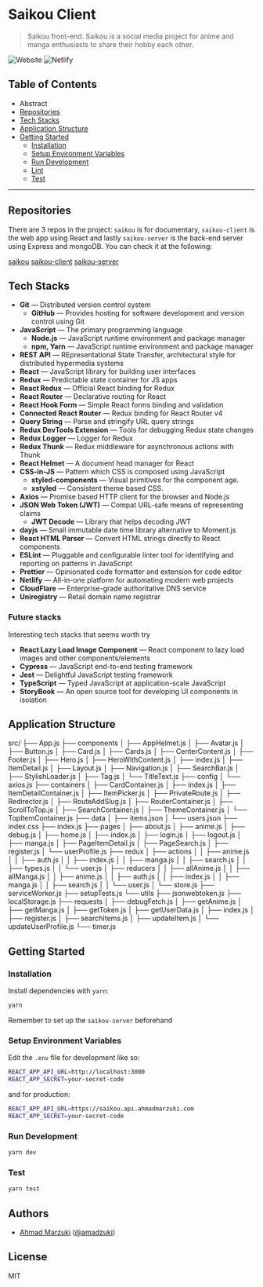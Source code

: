 # Saikou Client

> Saikou front-end. Saikou is a social media project for anime and manga enthusiasts to share their hobby each other.

![Website](https://img.shields.io/website?down_color=red&down_message=offline&style=for-the-badge&up_color=green&up_message=online&url=https%3A%2F%2Fsaikou.ahmadmarzuki.com)
![Netlify](https://img.shields.io/netlify/b4f1007d-767e-4500-8d6f-9cabbe93f20e?style=for-the-badge)

## Table of Contents

- Abstract
- [Repositories](#repositories)
- [Tech Stacks](#tech-stacks)
- [Application Structure](#application-structure)
- [Getting Started](#getting-started)
  - [Installation](#installation)
  - [Setup Environment Variables](#setup-environment-variables)
  - [Run Development](#run-development)
  - [Lint](#lint)
  - [Test](#test)

---

## Repositories

There are 3 repos in the project: `saikou` is for documentary, `saikou-client` is the web app using React and lastly `saikou-server` is the back-end server using Express and mongoDB. You can check it at the following:

[saikou](https://github.com/amadzuki/saikou)
[saikou-client](https://github.com/amadzuki/saikou-client)
[saikou-server](https://github.com/amadzuki/saikou-server)

## Tech Stacks

- **Git** — Distributed version control system
  - **GitHub** — Provides hosting for software development and version control using Git
- **JavaScript** — The primary programming language
  - **Node.js** — JavaScript runtime environment and package manager
  - **npm, Yarn** — JavaScript runtime environment and package manager
- **REST API** — REpresentational State Transfer, architectural style for distributed hypermedia systems
- **React** — JavaScript library for building user interfaces
- **Redux** — Predictable state container for JS apps
- **React Redux** — Official React binding for Redux
- **React Router** — Declarative routing for React
- **React Hook Form** — Simple React forms binding and validation
- **Connected React Router** — Redux binding for React Router v4
- **Query String** — Parse and stringify URL query strings
- **Redux DevTools Extension** ­— Tools for debugging Redux state changes
- **Redux Logger** ­— Logger for Redux
- **Redux Thunk** — Redux middleware for asynchronous actions with Thunk
- **React Helmet** — A document head manager for React
- **CSS-in-JS** — Pattern which CSS is composed using JavaScript
  - **styled-components** — Visual primitives for the component age.
  - **xstyled** — Consistent theme based CSS.
- **Axios** — Promise based HTTP client for the browser and Node.js
- **JSON Web Token (JWT)** — Compat URL-safe means of representing claims
  - **JWT Decode** — Library that helps decoding JWT
- **dayjs** — Small immutable date time library alternative to Moment.js
- **React HTML Parser** — Convert HTML strings directly to React components
- **ESLint** — Pluggable and configurable linter tool for identifying and reporting on patterns in JavaScript
- **Prettier** — Opinionated code formatter and extension for code editor
- **Netlify** — All-in-one platform for automating modern web projects
- **CloudFlare** — Enterprise-grade authoritative DNS service
- **Uniregistry** — Retail domain name registrar

### Future stacks

Interesting tech stacks that seems worth try

- **React Lazy Load Image Component** — React component to lazy load images and other components/elements
- **Cypress** — JavaScript end-to-end testing framework
- **Jest** — Delightful JavaScript testing framework
- **TypeScript** — Typed JavaScript at application-scale JavaScript
- **StoryBook** — An open source tool for developing UI components in isolation

## Application Structure

src/
├── App.js
├── components
│ ├── AppHelmet.js
│ ├── Avatar.js
│ ├── Button.js
│ ├── Card.js
│ ├── Cards.js
│ ├── CenterContent.js
│ ├── Footer.js
│ ├── Hero.js
│ ├── HeroWithContent.js
│ ├── index.js
│ ├── ItemDetail.js
│ ├── Layout.js
│ ├── Navigation.js
│ ├── SearchBar.js
│ ├── StylishLoader.js
│ ├── Tag.js
│ └── TitleText.js
├── config
│ └── axios.js
├── containers
│ ├── CardContainer.js
│ ├── index.js
│ ├── ItemDetailContainer.js
│ ├── ItemPicker.js
│ ├── PrivateRoute.js
│ ├── Redirector.js
│ ├── RouteAddSlug.js
│ ├── RouterContainer.js
│ ├── ScrollToTop.js
│ ├── SearchContainer.js
│ ├── ThemeContainer.js
│ └── TopItemContainer.js
├── data
│ ├── items.json
│ └── users.json
├── index.css
├── index.js
├── pages
│ ├── about.js
│ ├── anime.js
│ ├── debug.js
│ ├── home.js
│ ├── index.js
│ ├── login.js
│ ├── logout.js
│ ├── manga.js
│ ├── PageItemDetail.js
│ ├── PageSearch.js
│ ├── register.js
│ └── userProfile.js
├── redux
│ ├── actions
│ │ ├── anime.js
│ │ ├── auth.js
│ │ ├── index.js
│ │ ├── manga.js
│ │ ├── search.js
│ │ ├── types.js
│ │ └── user.js
│ ├── reducers
│ │ ├── allAnime.js
│ │ ├── allManga.js
│ │ ├── anime.js
│ │ ├── auth.js
│ │ ├── index.js
│ │ ├── manga.js
│ │ ├── search.js
│ │ └── user.js
│ └── store.js
├── serviceWorker.js
├── setupTests.js
└── utils
├── jsonwebtoken.js
├── localStorage.js
├── requests
│ ├── debugFetch.js
│ ├── getAnime.js
│ ├── getManga.js
│ ├── getToken.js
│ ├── getUserData.js
│ ├── index.js
│ ├── register.js
│ ├── searchItems.js
│ ├── updateItem.js
│ └── updateUserProfile.js
└── timer.js

## Getting Started

### Installation

Install dependencies with `yarn`:

```sh
yarn
```

Remember to set up the `saikou-server` beforehand

### Setup Environment Variables

Edit the `.env` file for development like so:

```sh
REACT_APP_API_URL=http://localhost:3000
REACT_APP_SECRET=your-secret-code
```

and for production:

```sh
REACT_APP_API_URL=https://saikou.api.ahmadmarzuki.com
REACT_APP_SECRET=your-secret-code
```

### Run Development

```sh
yarn dev
```

### Test

```sh
yarn test
```

## Authors

- [Ahmad Marzuki](https://ahmadmarzuki.com) ([@amadzuki](https://github.com/amadzuki))

## License

MIT
